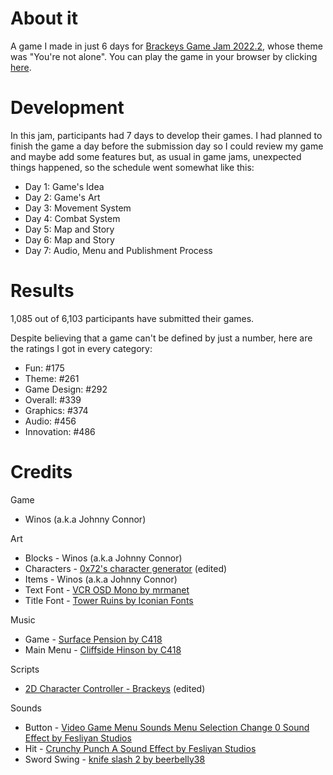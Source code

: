 # About it

A game I made in just 6 days for [Brackeys Game Jam 2022.2](https://itch.io/jam/brackeys-8), whose theme was "You're not alone". You can play the game in your browser by clicking [here](https://johnny-connor.itch.io/survival-game).

# Development

In this jam, participants had 7 days to develop their games. I had planned to finish the game a day before the submission day so I could review my game and maybe add some features but, as usual in game jams, unexpected things happened, so the schedule went somewhat like this:

* Day 1: Game's Idea
* Day 2: Game's Art
* Day 3: Movement System
* Day 4: Combat System
* Day 5: Map and Story
* Day 6: Map and Story
* Day 7: Audio, Menu and Publishment Process

# Results

1,085 out of 6,103 participants have submitted their games.

Despite believing that a game can't be defined by just a number, here are the ratings I got in every category:

* Fun: #175
* Theme: #261
* Game Design: #292
* Overall: #339
* Graphics: #374
* Audio: #456
* Innovation: #486

# Credits

Game
* Winos (a.k.a Johnny Connor)

Art
* Blocks - Winos (a.k.a Johnny Connor)
* Characters - [0x72's character generator](https://0x72.itch.io/pixeldudesmaker) (edited)
* Items - Winos (a.k.a Johnny Connor)
* Text Font - [VCR OSD Mono by mrmanet](https://fontm.com/vcr-osd-mono-font/)
* Title Font - [Tower Ruins by Iconian Fonts](https://www.iconian.com/t.html)

Music
* Game - [Surface Pension by C418](https://c418.bandcamp.com/track/surface-pension)
* Main Menu - [Cliffside Hinson by C418](https://c418.bandcamp.com/track/cliffside-hinson)

Scripts
* [2D Character Controller - Brackeys](https://github.com/Brackeys/2D-Character-Controller) (edited)

Sounds
* Button - [Video Game Menu Sounds Menu Selection Change 0 Sound Effect by Fesliyan Studios](https://www.fesliyanstudios.com/play-mp3/2910)
* Hit - [Crunchy Punch A Sound Effect by Fesliyan Studios](https://www.fesliyanstudios.com/play-mp3/5668)
* Sword Swing - [knife slash 2 by beerbelly38](https://freesound.org/s/362349/)
